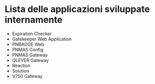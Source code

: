 # Lista delle applicazioni sviluppate internamente

- Expiration Checker
- Gatekeeper Web Application
- PNBADGE Web
- PNMAS Config
- PNMAS Gateway
- QLEVER Gateway
- Reaction
- Solution
- V750 Gateway
